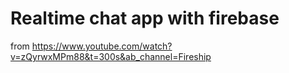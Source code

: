 # Realtime chat app with firebase

from https://www.youtube.com/watch?v=zQyrwxMPm88&t=300s&ab_channel=Fireship
